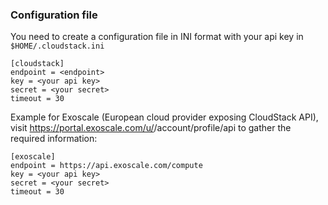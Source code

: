 ### Configuration file

You need to create a configuration file in INI format with your api key in `$HOME/.cloudstack.ini`

```
[cloudstack]
endpoint = <endpoint>
key = <your api key>
secret = <your secret>
timeout = 30
```

Example for Exoscale (European cloud provider exposing CloudStack API), visit https://portal.exoscale.com/u/<your account>/account/profile/api to gather the required information:  
```
[exoscale]
endpoint = https://api.exoscale.com/compute
key = <your api key>
secret = <your secret>
timeout = 30
```

